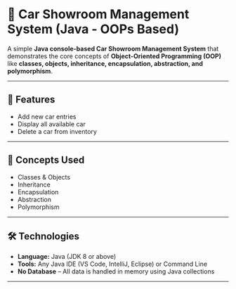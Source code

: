 # 🚗 Car Showroom Management System (Java - OOPs Based)

A simple **Java console-based Car Showroom Management System** that demonstrates the core concepts of **Object-Oriented Programming (OOP)** like **classes, objects, inheritance, encapsulation, abstraction, and polymorphism**.

---

## 📌 Features

- Add new car entries
- Display all available car
- Delete a car from inventory

---

## 🧠 Concepts Used

- Classes & Objects  
- Inheritance  
- Encapsulation  
- Abstraction  
- Polymorphism  

 

---

## 🛠 Technologies

- **Language:** Java (JDK 8 or above)
- **Tools:** Any Java IDE (VS Code, IntelliJ, Eclipse) or Command Line
- **No Database** – All data is handled in memory using Java collections

---



